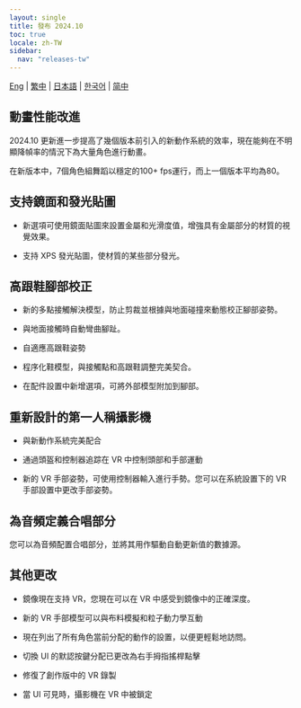 ```yaml
---
layout: single
title: 發布 2024.10
toc: true
locale: zh-TW
sidebar:
  nav: "releases-tw"
---
```

[Eng](/dancexr/releases/2024.10) | [繁中](/tw/dancexr/releases/2024.10) | [日本語](/jp/dancexr/releases/2024.10) | [한국어](/kr/dancexr/releases/2024.10) | [简中](/zh/dancexr/releases/2024.10)

## 動畫性能改進

2024.10 更新進一步提高了幾個版本前引入的新動作系統的效率，現在能夠在不明顯降幀率的情況下為大量角色進行動畫。

在新版本中，7個角色組舞蹈以穩定的100+ fps運行，而上一個版本平均為80。


## 支持鏡面和發光貼圖

* 新選項可使用鏡面貼圖來設置金屬和光滑度值，增強具有金屬部分的材質的視覺效果。

* 支持 XPS 發光貼圖，使材質的某些部分發光。


## 高跟鞋腳部校正

* 新的多點接觸解決模型，防止剪裁並根據與地面碰撞來動態校正腳部姿勢。

* 與地面接觸時自動彎曲腳趾。

* 自適應高跟鞋姿勢

* 程序化鞋模型，與接觸點和高跟鞋調整完美契合。

* 在配件設置中新增選項，可將外部模型附加到腳部。


## 重新設計的第一人稱攝影機

* 與新動作系統完美配合

* 通過頭盔和控制器追踪在 VR 中控制頭部和手部運動

* 新的 VR 手部姿勢，可使用控制器輸入進行手勢。您可以在系統設置下的 VR 手部設置中更改手部姿勢。


## 為音頻定義合唱部分

您可以為音頻配置合唱部分，並將其用作驅動自動更新值的數據源。


## 其他更改

* 鏡像現在支持 VR，您現在可以在 VR 中感受到鏡像中的正確深度。

* 新的 VR 手部模型可以與布料模擬和粒子動力學互動

* 現在列出了所有角色當前分配的動作的設置，以便更輕鬆地訪問。

* 切換 UI 的默認按鍵分配已更改為右手拇指搖桿點擊

* 修復了創作版中的 VR 錄製

* 當 UI 可見時，攝影機在 VR 中被鎖定